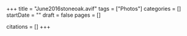 +++
title = "June2016stoneoak.avif"
tags = ["Photos"]
categories = []
startDate = ""
draft = false
pages = []

citations = []
+++
